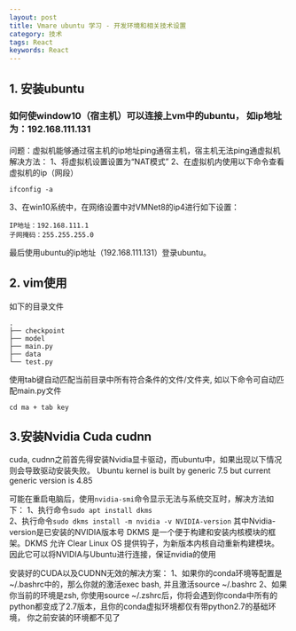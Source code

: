 ```yaml
---
layout: post
title: Vmare ubuntu 学习 - 开发环境和相关技术设置
category: 技术
tags: React
keywords: React
---
```


## 1. 安装ubuntu

### 如何使window10（宿主机）可以连接上vm中的ubuntu， 如ip地址为：192.168.111.131
问题：虚拟机能够通过宿主机的ip地址ping通宿主机，宿主机无法ping通虚拟机
解决方法：
1、将虚拟机设置设置为“NAT模式”
2、在虚拟机内使用以下命令查看虚拟机的ip（网段）
```
ifconfig -a
```
3、在win10系统中，在网络设置中对VMNet8的ip4进行如下设置：
```
IP地址：192.168.111.1
子网掩码：255.255.255.0
```
最后使用ubuntu的ip地址（192.168.111.131）登录ubuntu。

## 2. vim使用
如下的目录文件
```
.
├── checkpoint
├── model
├── main.py
├── data
└── test.py
```
使用tab键自动匹配当前目录中所有符合条件的文件/文件夹, 如以下命令可自动匹配main.py文件
```
cd ma + tab key
```

## 3.安装Nvidia Cuda cudnn
cuda, cudnn之前首先得安装Nvidia显卡驱动，而ubuntu中，如果出现以下情况则会导致驱动安装失败。
Ubuntu kernel is built by generic 7.5 but current generic version is 4.85 

可能在重启电脑后，使用```nvidia-smi```命令显示无法与系统交互时，解决方法如下：
1、执行命令```sudo apt install dkms```  
2、执行命令```sudo dkms install -m nvidia -v NVIDIA-version``` 其中Nvidia-version是已安装的NVIDIA版本号
DKMS 是一个便于构建和安装内核模块的框架。DKMS 允许 Clear Linux OS 提供钩子，为新版本内核自动重新构建模块。
因此它可以将NVIDIA与Ubuntu进行连接，保证nvidia的使用

安装好的CUDA以及CUDNN无效的解决方案：
1、如果你的conda环境等配置是~/.bashrc中的，那么你就的激活exec bash, 并且激活source ~/.bashrc
2、如果你当前的环境是zsh, 你使用source ~/.zshrc后，你将会遇到你conda中所有的python都变成了2.7版本，且你的conda虚拟环境都仅有带python2.7的基础环境，
 你之前安装的环境都不见了